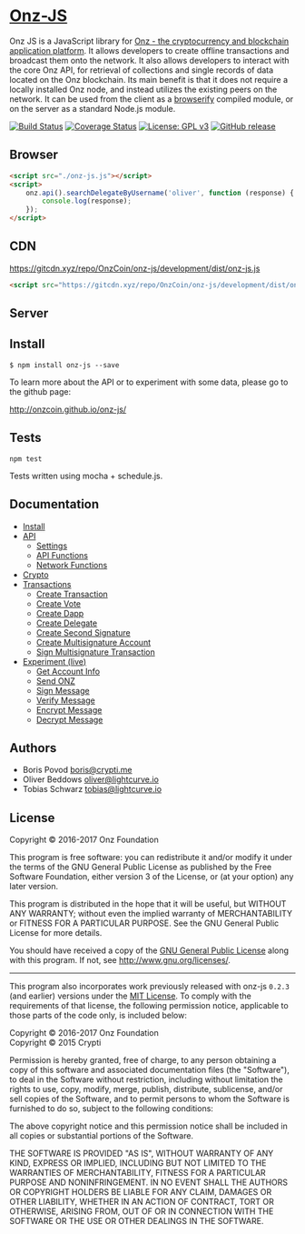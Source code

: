 # <a href="http://onzcoin.github.io/onz-js/">Onz-JS</a>

Onz JS is a JavaScript library for [Onz - the cryptocurrency and blockchain application platform](https://github.com/OnzCoin/onz). It allows developers to create offline transactions and broadcast them onto the network. It also allows developers to interact with the core Onz API, for retrieval of collections and single records of data located on the Onz blockchain. Its main benefit is that it does not require a locally installed Onz node, and instead utilizes the existing peers on the network. It can be used from the client as a [browserify](http://browserify.org/) compiled module, or on the server as a standard Node.js module.

[![Build Status](https://travis-ci.org/OnzCoin/onz-js.svg?branch=development)](https://travis-ci.org/OnzCoin/onz-js)
[![Coverage Status](https://coveralls.io/repos/github/OnzCoin/onz-js/badge.svg?branch=master)](https://coveralls.io/github/OnzCoin/onz-js?branch=master)
[![License: GPL v3](https://img.shields.io/badge/License-GPL%20v3-blue.svg)](http://www.gnu.org/licenses/gpl-3.0)
[![GitHub release](https://img.shields.io/badge/version-0.5.0-blue.svg)](#)

## Browser

```html
<script src="./onz-js.js"></script>
<script>
	onz.api().searchDelegateByUsername('oliver', function (response) {
		console.log(response);
	});
</script>
```

## CDN

https://gitcdn.xyz/repo/OnzCoin/onz-js/development/dist/onz-js.js<br/>
```html
<script src="https://gitcdn.xyz/repo/OnzCoin/onz-js/development/dist/onz-js.js"></script>
```

## Server

## Install
```
$ npm install onz-js --save
```

To learn more about the API or to experiment with some data, please go to the github page:

http://onzcoin.github.io/onz-js/

## Tests

```
npm test
```

Tests written using mocha + schedule.js.

## Documentation

- [Install](http://onzcoin.github.io/onz-js/index.html)
- [API](http://onzcoin.github.io/onz-js/example/api.html)
	- [Settings](http://onzcoin.github.io/onz-js/example/api.html#settings)
	- [API Functions](http://onzcoin.github.io/onz-js/example/api.html#api_functions)
	- [Network Functions](http://onzcoin.github.io/onz-js/example/api.html#network_functions)
- [Crypto](http://onzcoin.github.io/onz-js/example/api.html#crypto)
- [Transactions](http://onzcoin.github.io/onz-js/example/api.html#transactions)
	- [Create Transaction](http://onzcoin.github.io/onz-js/example/api.html#functions_createTransaction)
	- [Create Vote](http://onzcoin.github.io/onz-js/example/api.html#functions_createVote)
	- [Create Dapp](http://onzcoin.github.io/onz-js/example/api.html#functions_createDapp)
	- [Create Delegate](http://onzcoin.github.io/onz-js/example/api.html#functions_createDelegate)
	- [Create Second Signature](http://onzcoin.github.io/onz-js/example/api.html#functions_createSignature)
	- [Create Multisignature Account](http://onzcoin.github.io/onz-js/example/api.html#functions_createMultisignature)
	- [Sign Multisignature Transaction](http://onzcoin.github.io/onz-js/example/api.html#functions_signMultisignature)
- [Experiment (live)](http://onzcoin.github.io/onz-js/example/experiment.html)
	- [Get Account Info](http://onzcoin.github.io/onz-js/example/experiment.html#get_account)
	- [Send ONZ](http://onzcoin.github.io/onz-js/example/experiment.html#send_onz)
	- [Sign Message](http://onzcoin.github.io/onz-js/example/experiment.html#sign)
	- [Verify Message](http://onzcoin.github.io/onz-js/example/experiment.html#verify)
	- [Encrypt Message](http://onzcoin.github.io/onz-js/example/experiment.html#encrypt)
	- [Decrypt Message](http://onzcoin.github.io/onz-js/example/experiment.html#decrypt)

## Authors

- Boris Povod <boris@crypti.me>
- Oliver Beddows <oliver@lightcurve.io>
- Tobias Schwarz <tobias@lightcurve.io>

## License

Copyright © 2016-2017 Onz Foundation

This program is free software: you can redistribute it and/or modify it under the terms of the GNU General Public License as published by the Free Software Foundation, either version 3 of the License, or (at your option) any later version.

This program is distributed in the hope that it will be useful, but WITHOUT ANY WARRANTY; without even the implied warranty of MERCHANTABILITY or FITNESS FOR A PARTICULAR PURPOSE. See the GNU General Public License for more details.

You should have received a copy of the [GNU General Public License](https://github.com/OnzCoin/onz-js/tree/master/LICENSE) along with this program.  If not, see <http://www.gnu.org/licenses/>.

***

This program also incorporates work previously released with onz-js `0.2.3` (and earlier) versions under the [MIT License](https://opensource.org/licenses/MIT). To comply with the requirements of that license, the following permission notice, applicable to those parts of the code only, is included below:

Copyright © 2016-2017 Onz Foundation  
Copyright © 2015 Crypti

Permission is hereby granted, free of charge, to any person obtaining a copy of this software and associated documentation files (the "Software"), to deal in the Software without restriction, including without limitation the rights to use, copy, modify, merge, publish, distribute, sublicense, and/or sell copies of the Software, and to permit persons to whom the Software is furnished to do so, subject to the following conditions:

The above copyright notice and this permission notice shall be included in all copies or substantial portions of the Software.

THE SOFTWARE IS PROVIDED "AS IS", WITHOUT WARRANTY OF ANY KIND, EXPRESS OR IMPLIED, INCLUDING BUT NOT LIMITED TO THE WARRANTIES OF MERCHANTABILITY, FITNESS FOR A PARTICULAR PURPOSE AND NONINFRINGEMENT. IN NO EVENT SHALL THE AUTHORS OR COPYRIGHT HOLDERS BE LIABLE FOR ANY CLAIM, DAMAGES OR OTHER LIABILITY, WHETHER IN AN ACTION OF CONTRACT, TORT OR OTHERWISE, ARISING FROM, OUT OF OR IN CONNECTION WITH THE SOFTWARE OR THE USE OR OTHER DEALINGS IN THE SOFTWARE.
